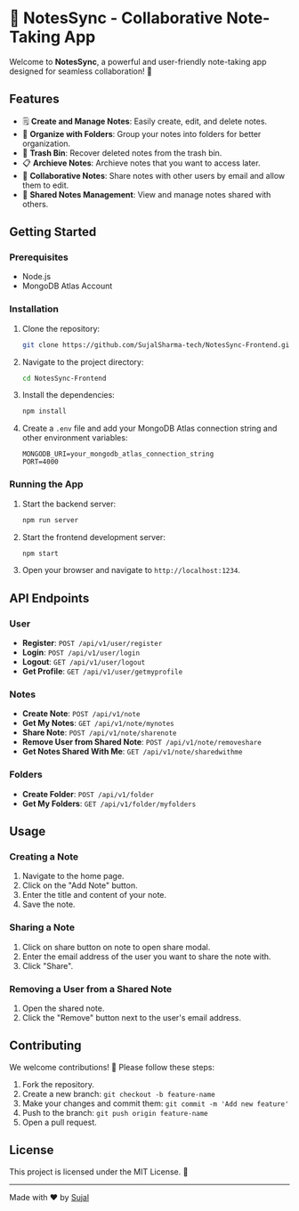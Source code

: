 
# 📝 NotesSync - Collaborative Note-Taking App

Welcome to **NotesSync**, a powerful and user-friendly note-taking app designed for seamless collaboration! 🚀

## Features

- 🗒️ **Create and Manage Notes**: Easily create, edit, and delete notes.
- 📂 **Organize with Folders**: Group your notes into folders for better organization.
- 🚮 **Trash Bin**: Recover deleted notes from the trash bin.
- 📋 **Archieve Notes**: Archieve notes that you want to access later.
- 👫 **Collaborative Notes**: Share notes with other users by email and allow them to edit.
- 📜 **Shared Notes Management**: View and manage notes shared with others.

## Getting Started

### Prerequisites

- Node.js
- MongoDB Atlas Account

### Installation

1. Clone the repository:
   ```bash
   git clone https://github.com/SujalSharma-tech/NotesSync-Frontend.git
   ```

2. Navigate to the project directory:
   ```bash
   cd NotesSync-Frontend
   ```

3. Install the dependencies:
   ```bash
   npm install
   ```

4. Create a `.env` file and add your MongoDB Atlas connection string and other environment variables:
   ```env
   MONGODB_URI=your_mongodb_atlas_connection_string
   PORT=4000
   ```

### Running the App

1. Start the backend server:
   ```bash
   npm run server
   ```

2. Start the frontend development server:
   ```bash
   npm start
   ```

3. Open your browser and navigate to `http://localhost:1234`.

## API Endpoints

### User

- **Register**: `POST /api/v1/user/register`
- **Login**: `POST /api/v1/user/login`
- **Logout**: `GET /api/v1/user/logout`
- **Get Profile**: `GET /api/v1/user/getmyprofile`

### Notes

- **Create Note**: `POST /api/v1/note`
- **Get My Notes**: `GET /api/v1/note/mynotes`
- **Share Note**: `POST /api/v1/note/sharenote`
- **Remove User from Shared Note**: `POST /api/v1/note/removeshare`
- **Get Notes Shared With Me**: `GET /api/v1/note/sharedwithme`

### Folders

- **Create Folder**: `POST /api/v1/folder`
- **Get My Folders**: `GET /api/v1/folder/myfolders`

## Usage

### Creating a Note

1. Navigate to the home page.
2. Click on the "Add Note" button.
3. Enter the title and content of your note.
4. Save the note.

### Sharing a Note

1. Click on share button on note to open share modal.
2. Enter the email address of the user you want to share the note with.
3. Click "Share".

### Removing a User from a Shared Note

1. Open the shared note.
2. Click the "Remove" button next to the user's email address.

## Contributing

We welcome contributions! 🎉 Please follow these steps:

1. Fork the repository.
2. Create a new branch: `git checkout -b feature-name`
3. Make your changes and commit them: `git commit -m 'Add new feature'`
4. Push to the branch: `git push origin feature-name`
5. Open a pull request.

## License

This project is licensed under the MIT License. 📄

---

Made with ❤️ by [Sujal](https://github.com/SujalSharma-tech)
```

